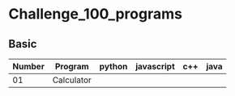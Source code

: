 # Challenge_100_programs


## Basic 
| Number  | Program | python  | javascript | c++ | java |
|---------|-------- |---------|------------|-----|------|
| 01 | Calculator    |    |    |    |    |

